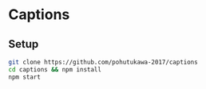 # Captions

## Setup

```sh
git clone https://github.com/pohutukawa-2017/captions
cd captions && npm install
npm start
```

